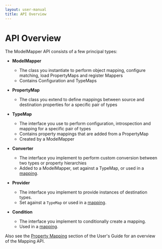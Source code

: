 ```yaml
---
layout: user-manual
title: API Overview
---
```


# API Overview 

The ModelMapper API consists of a few principal types:

  * **ModelMapper**
    * The class you instantiate to perform object mapping, configure matching, load PropertyMaps and register Mappers
    * Contains Configuration and TypeMaps

  * **PropertyMap**
    * The class you extend to define mappings between source and destination properties for a specific pair of types

  * **TypeMap**
    * The interface you use to perform configuration, introspection and mapping for a specific pair of types
    * Contains property mappings that are added from a PropertyMap
    * Created by a ModelMapper

  * **Converter**
    * The interface you implement to perform custom conversion between two types or property hierarchies
    * Added to a ModelMapper, set against a TypeMap, or used in a [mapping](/user-manual/property-mapping/#converters).
    
  * **Provider**
    * The interface you implement to provide instances of destination types.
    * Set against a `TypeMap` or used in a [mapping](/user-manual/property-mapping/#providers).

  * **Condition**
    * The interface you implement to conditionally create a mapping.
    * Used in a [mapping](/user-manual/property-mapping/#conditional-mapping).

Also see the [Property Mapping](/user-manual/property-mapping/) section of the User's Guide for an overview of the Mapping API.